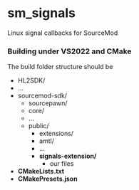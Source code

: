 # sm_signals
Linux signal callbacks for SourceMod

### Building under VS2022 and CMake

The build folder structure should be

- HL2SDK/
- ...
- sourcemod-sdk/
    - sourcepawn/
    - core/
    - ...
    - public/
        - extensions/
        - amtl/
        - ...
        - __signals-extension/__
            - our files
- __CMakeLists.txt__
- __CMakePresets.json__
